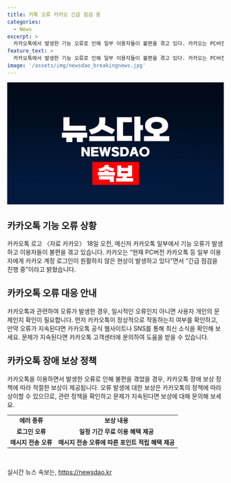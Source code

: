 ```yaml
---
title: 카톡 오류 카카오 긴급 점검 중
categories:
  - News
excerpt: >
  카카오톡에서 발생한 기능 오류로 인해 일부 이용자들이 불편을 겪고 있다. 카카오는 PC버전과 카카오 계정 로그인에 문제가 있어 긴급 점검을 진행 중이라고 밝혔다. (150자)
feature_text: >
  카카오톡에서 발생한 기능 오류로 인해 일부 이용자들이 불편을 겪고 있다. 카카오는 PC버전과 카카오 계정 로그인에 문제가 있어 긴급 점검을 진행 중이라고 밝혔다. (150자)
image: '/assets/img/newsdao_breakingnews.jpg'
---
```


<p><img src="/assets/img/newsdao_breakingnews.jpg" alt="flaretime 속보" /></p>

<h2 data-ke-size="size26">카카오톡 기능 오류 상황</h2>

<p data-ke-size="size16">카카오톡 로고 〈자료 카카오〉 18일 오전, 메신저 카카오톡 일부에서 기능 오류가 발생하고 이용자들이 불편을 겪고 있습니다. 카카오는 “현재 PC버전 카카오톡 등 일부 이용자에게 카카오 계정 로그인이 원활하지 않은 현상이 발생하고 있다”면서 “긴급 점검을 진행 중”이라고 밝혔습니다.</p>

<h2 data-ke-size="size26">카카오톡 오류 대응 안내</h2>

<p data-ke-size="size16">카카오톡과 관련하여 오류가 발생한 경우, 일시적인 오류인지 아니면 사용자 개인의 문제인지 확인이 필요합니다. 먼저 카카오톡이 정상적으로 작동하는지 여부를 확인하고, 만약 오류가 지속된다면 카카오톡 공식 웹사이트나 SNS를 통해 최신 소식을 확인해 보세요. 문제가 지속된다면 카카오톡 고객센터에 문의하여 도움을 받을 수 있습니다.</p>

<h2 data-ke-size="size26">카카오톡 장애 보상 정책</h2>

<p data-ke-size="size16">카카오톡을 이용하면서 발생한 오류로 인해 불편을 겪었을 경우, 카카오톡 장애 보상 정책에 따라 적절한 보상이 제공됩니다. 오류 발생에 대한 보상은 카카오톡의 정책에 따라 상이할 수 있으므로, 관련 정책을 확인하고 문제가 지속된다면 보상에 대해 문의해 보세요.</p>

<table>
    <tbody>
        <tr>
            <td style="text-align: center; height: 17px;"><b>에러 종류</b></td>
            <td style="text-align: center; height: 17px;"><b>보상 내용</b></td>
        </tr>
        <tr>
            <td style="text-align: center; height: 17px;"><b>로그인 오류</b></td>
            <td style="text-align: center; height: 17px;"><b>일정 기간 무료 이용 혜택 제공</b></td>
        </tr>
        <tr>
            <td style="text-align: center; height: 17px;"><b>메시지 전송 오류</b></td>
            <td style="text-align: center; height: 17px;"><b>메시지 전송 오류에 따른 포인트 적립 혜택 제공</b></td>
        </tr>
    </tbody>
</table>

<p data-ke-size="size16">&nbsp;</p>
실시간 뉴스 속보는, <a href="https://newsdao.kr" rel="dofollow">https://newsdao.kr</a>


